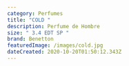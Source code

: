 ```yaml
---
category: Perfumes
title: "COLD "
description: Perfume de Hombre
size: " 3.4 EDT SP "
brand: Benetton
featuredImage: /images/cold.jpg
dateCreated: 2020-10-20T01:50:12.343Z
---
```

